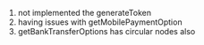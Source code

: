 1. not implemented the generateToken
2.  having issues with getMobilePaymentOption
3.  getBankTransferOptions has circular nodes also

